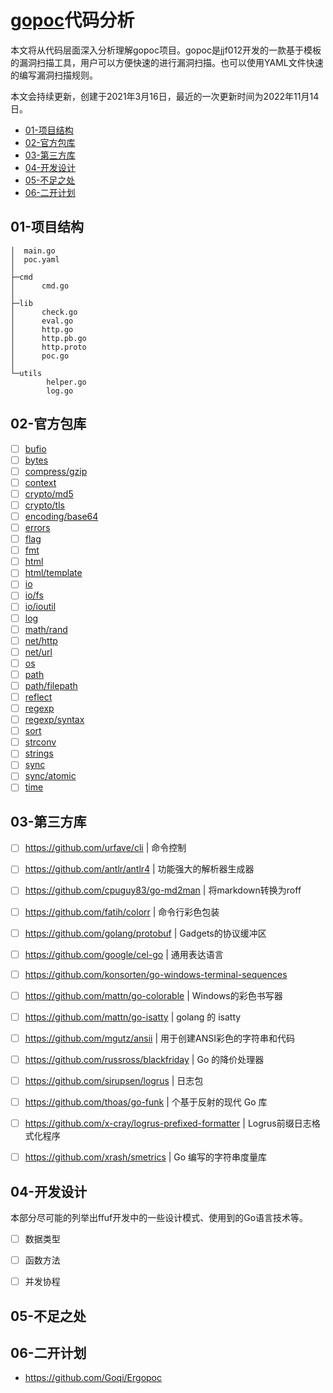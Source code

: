 # [gopoc](https://github.com/jjf012/gopoc)代码分析

本文将从代码层面深入分析理解gopoc项目。gopoc是jjf012开发的一款基于模板的漏洞扫描工具，用户可以方便快速的进行漏洞扫描。也可以使用YAML文件快速的编写漏洞扫描规则。

本文会持续更新，创建于2021年3月16日，最近的一次更新时间为2022年11月14日。

- [01-项目结构]()
- [02-官方包库]()
- [03-第三方库]()
- [04-开发设计]()
- [05-不足之处]()
- [06-二开计划]()

## 01-项目结构

```
│  main.go
│  poc.yaml
│      
├─cmd
│      cmd.go
│      
├─lib
│      check.go
│      eval.go
│      http.go
│      http.pb.go
│      http.proto
│      poc.go
│      
└─utils
        helper.go
        log.go
```

## 02-官方包库

- [ ] [bufio](https://pkg.go.dev/bufio)
- [ ] [bytes](https://pkg.go.dev/bytes)
- [ ] [compress/gzip](https://pkg.go.dev/compress/gzip)
- [ ] [context](https://pkg.go.dev/context)
- [ ] [crypto/md5](https://pkg.go.dev/crypto/md5)
- [ ] [crypto/tls](https://pkg.go.dev/crypto/tls)
- [ ] [encoding/base64](https://pkg.go.dev/encoding/base64)
- [ ] [errors](https://pkg.go.dev/errors)
- [ ] [flag](https://pkg.go.dev/flag)
- [ ] [fmt](https://pkg.go.dev/fmt)
- [ ] [html](https://pkg.go.dev/html)
- [ ] [html/template](https://pkg.go.dev/html/template)
- [ ] [io](https://pkg.go.dev/io)
- [ ] [io/fs](https://pkg.go.dev/io/fs)
- [ ] [io/ioutil](https://pkg.go.dev/io/ioutil)
- [ ] [log](https://pkg.go.dev/log)
- [ ] [math/rand](https://pkg.go.dev/math/rand)
- [ ] [net/http](https://pkg.go.dev/net/http)
- [ ] [net/url](https://pkg.go.dev/net/url)
- [ ] [os](https://pkg.go.dev/os)
- [ ] [path](https://pkg.go.dev/path)
- [ ] [path/filepath](https://pkg.go.dev/path/filepath)
- [ ] [reflect](https://pkg.go.dev/reflect)
- [ ] [regexp](https://pkg.go.dev/regexp)
- [ ] [regexp/syntax](https://pkg.go.dev/regexp/syntax)
- [ ] [sort](https://pkg.go.dev/sort)
- [ ] [strconv](https://pkg.go.dev/strconv)
- [ ] [strings](https://pkg.go.dev/strings)
- [ ] [sync](https://pkg.go.dev/sync)
- [ ] [sync/atomic](https://pkg.go.dev/sync/atomic)
- [ ] [time](https://pkg.go.dev/time)

## 03-第三方库

- [ ] https://github.com/urfave/cli | 命令控制
- [ ] https://github.com/antlr/antlr4 | 功能强大的解析器生成器
- [ ] https://github.com/cpuguy83/go-md2man | 将markdown转换为roff
- [ ] https://github.com/fatih/colorr | 命令行彩色包装
- [ ] https://github.com/golang/protobuf | Gadgets的协议缓冲区
- [ ] https://github.com/google/cel-go | 通用表达语言
- [ ] https://github.com/konsorten/go-windows-terminal-sequences
- [ ] https://github.com/mattn/go-colorable | Windows的彩色书写器
- [ ] https://github.com/mattn/go-isatty  | golang 的 isatty
- [ ] https://github.com/mgutz/ansii | 用于创建ANSI彩色的字符串和代码
- [ ] https://github.com/russross/blackfriday | Go 的降价处理器
- [ ] https://github.com/sirupsen/logrus | 日志包
- [ ] https://github.com/thoas/go-funk | 个基于反射的现代 Go 库
- [ ] https://github.com/x-cray/logrus-prefixed-formatter | Logrus前缀日志格式化程序
- [ ] https://github.com/xrash/smetrics | Go 编写的字符串度量库


## 04-开发设计

本部分尽可能的列举出ffuf开发中的一些设计模式、使用到的Go语言技术等。

- [ ] 数据类型

- [ ] 函数方法
- [ ] 并发协程

## 05-不足之处

## 06-二开计划

- https://github.com/Goqi/Ergopoc
